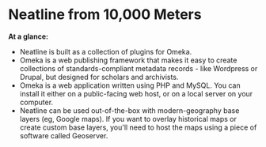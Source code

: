 # Neatline from 10,000 Meters

**At a glance:**

  - Neatline is built as a collection of plugins for Omeka.
  - Omeka is a web publishing framework that makes it easy to create collections of standards-compliant metadata records - like Wordpress or Drupal, but designed for scholars and archivists.
  - Omeka is a web application written using PHP and MySQL. You can install it either on a public-facing web host, or on a local server on your computer.
  - Neatline can be used out-of-the-box with modern-geography base layers (eg, Google maps). If you want to overlay historical maps or create custom base layers, you'll need to host the maps using a piece of software called Geoserver.
